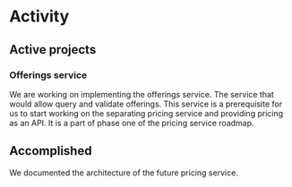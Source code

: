 # Activity

## Active projects

### Offerings service

We are working on implementing the offerings service. The service that would
allow query and validate offerings. This service is a prerequisite for us to
start working on the separating pricing service and providing pricing as an
API. It is a part of phase one of the pricing service roadmap.

## Accomplished

We documented the architecture of the future pricing service.
